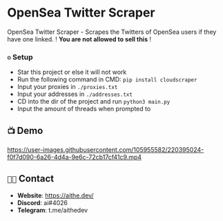 # OpenSea Twitter Scraper
OpenSea Twitter Scraper - Scrapes the Twitters of OpenSea users if they have one linked. ! **You are not allowed to sell this** !

### `⚙️` Setup
- Star this project or else it will not work
- Run the following command in CMD: `pip install cloudscraper`
- Input your proxies in `./proxies.txt` 
- Input your addresses in `./addresses.txt`
- CD into the dir of the project and run `python3 main.py`
- Input the amount of threads when prompted to

## `📺` Demo


https://user-images.githubusercontent.com/105955582/220395024-f0f7d090-6a26-4d4a-9e6c-72cb17cf41c9.mp4




## `🧑‍💻` Contact
- **Website**: https://aithe.dev/
- **Discord**: ai#4026
- **Telegram**: t.me/aithedev
